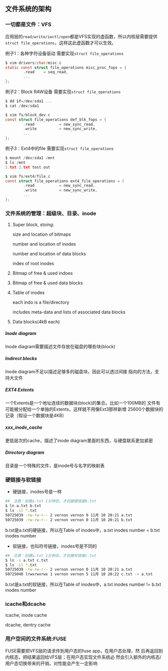 ## 文件系统的架构

### 一切都是文件：VFS

应用层的`read/write/ioctl/open`都是VFS实现的虚函数，所以内核层需要提供`struct file_operations`，这样这此虚函数才可以生效。

例子1：各种字符设备驱动 需要实现`struct file_operations`

```c
$ vim drivers/char/misc.c
static const struct file_operations misc_proc_fops = {
        .read    = seq_read,
        ...
};
```

例子2：Block RAW设备 需要实现`struct file_operations`

```c
$ dd if=/dev/sda1 ...
$ cat /dev/sda1

$ vim fs/block_dev.c
const struct file_operations def_blk_fops = {
        .read           = new_sync_read,
        .write          = new_sync_write,
        ...
};
```

例子3：Ext4中的file 需要实现`struct file_operations`

```c
$ mount /dev/sda1 /mnt
$ ls /mnt
1.txt 2.txt test.out

$ vim fs/ext4/file.c
const struct file_operations ext4_file_operations = {
        .read           = new_sync_read,
        .write          = new_sync_write,
        ...
};
```

### 文件系统的管理：超级块、目录、inode

1. Super block, stoing:

   size and location of bitmaps

   number and location of inodes

   number and location of data blocks

   index of root inodes

2. Bitmap of free & used indoes

3. Bitmap of free & used data blocks

4. Table of inodes

   each indo is a file/directory

   includes meta-data and lists of associated data blocks

5. Data blocks(4kB each)

##### Inode diagram

Inode diagram需要描述文件存放在磁盘的哪些块(block)

##### Indirect blocks

Inode diagram不足以描述足够多的磁盘块，因此可以透过间接 指向的方法，支持大文件

##### EXT4 Extents

一个Extents是一个地址连续的数据块(block)的集合。比如一个100MB的 文件有可能被分配给一个单独的Extents，这样就不用像Ext3那样新增 25600个数据块的记录（假设一个数据块是4KB）

##### xxx_inode_cache

更低层次的cache，描述了inode diagram里面的东西，与硬盘联系更加紧密

##### Directory diagram

目录是一个特殊的文件，是inode号与名字的映射表

### 硬链接与软链接

* 硬链接，inodes号是一样

```bash
##　注意：创建a.txt 1分钟后，才创建硬链接b.txt
$ ln a.txt b.txt
$ ls -il *.txt
50725039 -rw-rw-r-- 2 vernon vernon 0 11月 10 20:21 a.txt
50725039 -rw-rw-r-- 2 vernon vernon 0 11月 10 20:21 b.txt
```

b.txt是a.txt的硬链接，所以在Table of inodes中，a.txt inodes number = b.txt inodes number

* 软链接，也叫符号链接，inodes号是不同的

```bash
##　注意：创建a.txt 1分钟后，才创建软链接c.txt
$ ln -s a.txt c.txt
$ ls -il *.txt
50725039 -rw-rw-r-- 2 vernon vernon 0 11月 10 20:21 a.txt
50725040 lrwxrwxrwx 1 vernon vernon 5 11月 10 20:22 c.txt -> a.txt
```

b.txt是a.txt的软链接，所以在Table of inodes中，a.txt inodes number != b.txt inodes number

### icache和dcache

icache, inode cache

dcache, dentry cache

### 用户空间的文件系统:FUSE

FUSE需要把VFS层的请求传到用户态的fuse app，在用户态处理，然 后再返回到内核态，把结果返回给VFS层；在用户态实现文件系统必 然会引入额外的内核态/用户态切换带来的开销，对性能会产生一定影响
